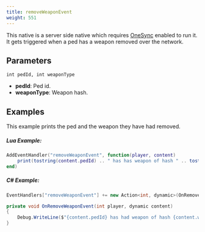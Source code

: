 ```yaml
---
title: removeWeaponEvent
weight: 551
---
```


This native is a server side native which requires [OneSync](https://forum.cfx.re/t/the-onesync-eap-and-you/165931) enabled to run it. It gets triggered when a ped has a weapon removed over the network.

Parameters
----------

```
int pedId, int weaponType
```

- **pedId**: Ped id.
- **weaponType**: Weapon hash.

Examples
--------
This example prints the ped and the weapon they have had removed.

##### Lua Example:
```lua
AddEventHandler("removeWeaponEvent", function(player, content)
    print(tostring(content.pedId) .. " has has weapon of hash " .. tostring(content.weaponType) .. " removed")
end)
```

##### C# Example:
```cs
EventHandlers["removeWeaponEvent"] += new Action<int, dynamic>(OnRemoveWeaponEvent);

private void OnRemoveWeaponEvent(int player, dynamic content)
{
    Debug.WriteLine($"{content.pedId} has had weapon of hash {content.weaponType} removed");
}
```